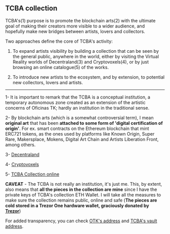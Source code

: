 ## TCBA collection

TCBA's(1) purpose is to promote the blockchain arts(2) with the ultimate goal of making their creators more visible to a wider audience, and hopefully make new bridges between artists, lovers and collectors.

Two approaches define the core of TCBA's activity:

1. To expand artists visibility by building a collection that can be seen by the general public, anywhere in the world, either by visiting the Virtual Reality worlds of Decentraland(3) and Cryptovoxels(4), or by just browsing an online catalogue(5) of the works. 

2. To introduce new artists to the ecosystem, and by extension, to potential new collectors, lovers and artists.



------------------
1- It is important to remark that the TCBA is a conceptual institution, a temporary autonomous zone created as an extension of the artistic concerns of Oficinas TK; hardly an institution in the traditional sense.

2- By blockchain arts (which is a somewhat controversial term), I mean **original art** that has been **attached to some form of 'digital certification of origin'**. For ex. smart contracts on the Ethereum blockchain that mint ERC721 tokens, as the ones used by platforms like Known Origin, Super Rare, Makersplace, Mokens, Digital Art Chain and Artists Liberation Front, among others.

3- [Decentraland](https://decentraland.org/)

4- [Cryptovoxels](https://www.cryptovoxels.com/)

5- [TCBA Collection online](https://oficinastk.github.io/TCBAcollection.html)

**CAVEAT** - The TCBA is not really an institution, it's just me. This, by extent, also means that **all the pieces in the collection are mine** since I have the private keys of TCBA's collection ETH Wallet. I will take all the measures to make sure the collection remains public, online and safe (**The pieces are cold stored in a Trezor One hardware wallet, graciously donated by [Trezor](https://trezor.io/)**)

For added transparency, you can check [OTK's address](https://etherscan.io/address/0xa4ad045d62a493f0ed883b413866448afb13087c) and [TCBA's vault address](https://etherscan.io/address/0x7CE438Bf068c8F47F0F46cB7891Fc7fD0956f117).
